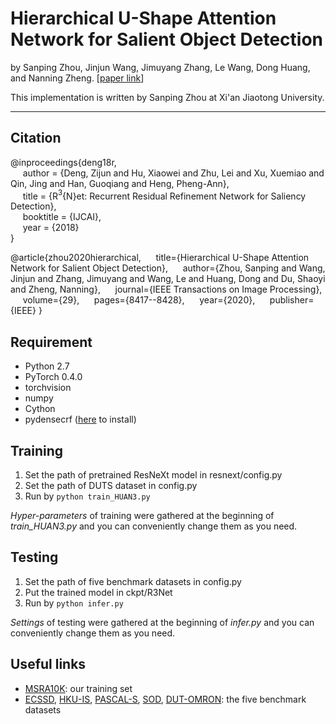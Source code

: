 # Hierarchical U-Shape Attention Network for Salient Object Detection

by Sanping Zhou, Jinjun Wang, Jimuyang Zhang, Le Wang, Dong Huang, and Nanning Zheng. [[paper link](https://ieeexplore.ieee.org/document/9152130)]

This implementation is written by Sanping Zhou at Xi'an Jiaotong University.

***

## Citation
@inproceedings{deng18r,   
&nbsp;&nbsp;&nbsp;&nbsp;  author = {Deng, Zijun and Hu, Xiaowei and Zhu, Lei and Xu, Xuemiao and Qin, Jing and Han, Guoqiang and Heng, Pheng-Ann},    
&nbsp;&nbsp;&nbsp;&nbsp;  title = {R$^{3}${N}et: Recurrent Residual Refinement Network for Saliency Detection},    
&nbsp;&nbsp;&nbsp;&nbsp;  booktitle = {IJCAI},    
&nbsp;&nbsp;&nbsp;&nbsp;  year  = {2018}    
}

@article{zhou2020hierarchical,
&nbsp;&nbsp;&nbsp;&nbsp;  title={Hierarchical U-Shape Attention Network for Salient Object Detection},
&nbsp;&nbsp;&nbsp;&nbsp;  author={Zhou, Sanping and Wang, Jinjun and Zhang, Jimuyang and Wang, Le and Huang, Dong and Du, Shaoyi and Zheng, Nanning},
&nbsp;&nbsp;&nbsp;&nbsp;  journal={IEEE Transactions on Image Processing},
&nbsp;&nbsp;&nbsp;&nbsp;  volume={29},
&nbsp;&nbsp;&nbsp;&nbsp;  pages={8417--8428},
&nbsp;&nbsp;&nbsp;&nbsp;  year={2020},
&nbsp;&nbsp;&nbsp;&nbsp;  publisher={IEEE}
}

## Requirement
* Python 2.7
* PyTorch 0.4.0
* torchvision
* numpy
* Cython
* pydensecrf ([here](https://github.com/Andrew-Qibin/dss_crf) to install)

## Training
1. Set the path of pretrained ResNeXt model in resnext/config.py
2. Set the path of DUTS dataset in config.py
3. Run by ```python train_HUAN3.py```

*Hyper-parameters* of training were gathered at the beginning of *train_HUAN3.py* and you can conveniently 
change them as you need.

## Testing
1. Set the path of five benchmark datasets in config.py
2. Put the trained model in ckpt/R3Net
2. Run by ```python infer.py```

*Settings* of testing were gathered at the beginning of *infer.py* and you can conveniently 
change them as you need.

## Useful links
* [MSRA10K](http://mmcheng.net/msra10k/): our training set
* [ECSSD](http://www.cse.cuhk.edu.hk/leojia/projects/hsaliency/dataset.html), 
[HKU-IS](https://sites.google.com/site/ligb86/hkuis), 
[PASCAL-S](http://cbi.gatech.edu/salobj/), 
[SOD](http://elderlab.yorku.ca/SOD/), 
[DUT-OMRON](http://ice.dlut.edu.cn/lu/DUT-OMRON/Homepage.htm): the five benchmark datasets
